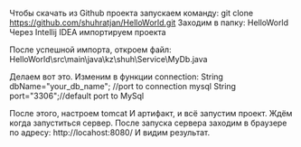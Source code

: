 Чтобы скачать из Github проекта запускаем команду:
	git clone https://github.com/shuhratjan/HelloWorld.git
Заходим в папку:
	HelloWorld
Через Intellij IDEA импортируем проекта

После успешной импорта, откроем файл:
HelloWorld\src\main\java\kz\shuh\Service\MyDb.java
	
Делаем вот это. Изменим в функции connection:
	    String dbName="your_db_name";
            //port to connection mysql
            String port="3306";//default port to MySql

После этого, настроем tomcat И артифакт, и всё запустим проект.
Ждём когда запуститься сервер. После запуска сервера заходим в браузере по адресу:
	http://locahost:8080/
И видим результат.
